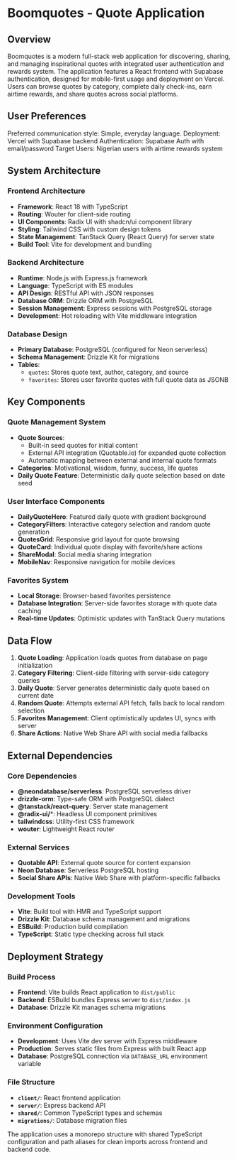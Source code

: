 # Boomquotes - Quote Application

## Overview

Boomquotes is a modern full-stack web application for discovering, sharing, and managing inspirational quotes with integrated user authentication and rewards system. The application features a React frontend with Supabase authentication, designed for mobile-first usage and deployment on Vercel. Users can browse quotes by category, complete daily check-ins, earn airtime rewards, and share quotes across social platforms.

## User Preferences

Preferred communication style: Simple, everyday language.
Deployment: Vercel with Supabase backend
Authentication: Supabase Auth with email/password
Target Users: Nigerian users with airtime rewards system

## System Architecture

### Frontend Architecture
- **Framework**: React 18 with TypeScript
- **Routing**: Wouter for client-side routing
- **UI Components**: Radix UI with shadcn/ui component library
- **Styling**: Tailwind CSS with custom design tokens
- **State Management**: TanStack Query (React Query) for server state
- **Build Tool**: Vite for development and bundling

### Backend Architecture
- **Runtime**: Node.js with Express.js framework
- **Language**: TypeScript with ES modules
- **API Design**: RESTful API with JSON responses
- **Database ORM**: Drizzle ORM with PostgreSQL
- **Session Management**: Express sessions with PostgreSQL storage
- **Development**: Hot reloading with Vite middleware integration

### Database Design
- **Primary Database**: PostgreSQL (configured for Neon serverless)
- **Schema Management**: Drizzle Kit for migrations
- **Tables**:
  - `quotes`: Stores quote text, author, category, and source
  - `favorites`: Stores user favorite quotes with full quote data as JSONB

## Key Components

### Quote Management System
- **Quote Sources**: 
  - Built-in seed quotes for initial content
  - External API integration (Quotable.io) for expanded quote collection
  - Automatic mapping between external and internal quote formats
- **Categories**: Motivational, wisdom, funny, success, life quotes
- **Daily Quote Feature**: Deterministic daily quote selection based on date seed

### User Interface Components
- **DailyQuoteHero**: Featured daily quote with gradient background
- **CategoryFilters**: Interactive category selection and random quote generation
- **QuotesGrid**: Responsive grid layout for quote browsing
- **QuoteCard**: Individual quote display with favorite/share actions
- **ShareModal**: Social media sharing integration
- **MobileNav**: Responsive navigation for mobile devices

### Favorites System
- **Local Storage**: Browser-based favorites persistence
- **Database Integration**: Server-side favorites storage with quote data caching
- **Real-time Updates**: Optimistic updates with TanStack Query mutations

## Data Flow

1. **Quote Loading**: Application loads quotes from database on page initialization
2. **Category Filtering**: Client-side filtering with server-side category queries
3. **Daily Quote**: Server generates deterministic daily quote based on current date
4. **Random Quote**: Attempts external API fetch, falls back to local random selection
5. **Favorites Management**: Client optimistically updates UI, syncs with server
6. **Share Actions**: Native Web Share API with social media fallbacks

## External Dependencies

### Core Dependencies
- **@neondatabase/serverless**: PostgreSQL serverless driver
- **drizzle-orm**: Type-safe ORM with PostgreSQL dialect
- **@tanstack/react-query**: Server state management
- **@radix-ui/***: Headless UI component primitives
- **tailwindcss**: Utility-first CSS framework
- **wouter**: Lightweight React router

### External Services
- **Quotable API**: External quote source for content expansion
- **Neon Database**: Serverless PostgreSQL hosting
- **Social Share APIs**: Native Web Share with platform-specific fallbacks

### Development Tools
- **Vite**: Build tool with HMR and TypeScript support
- **Drizzle Kit**: Database schema management and migrations
- **ESBuild**: Production build compilation
- **TypeScript**: Static type checking across full stack

## Deployment Strategy

### Build Process
- **Frontend**: Vite builds React application to `dist/public`
- **Backend**: ESBuild bundles Express server to `dist/index.js`
- **Database**: Drizzle Kit manages schema migrations

### Environment Configuration
- **Development**: Uses Vite dev server with Express middleware
- **Production**: Serves static files from Express with built React app
- **Database**: PostgreSQL connection via `DATABASE_URL` environment variable

### File Structure
- **`client/`**: React frontend application
- **`server/`**: Express backend API
- **`shared/`**: Common TypeScript types and schemas
- **`migrations/`**: Database migration files

The application uses a monorepo structure with shared TypeScript configuration and path aliases for clean imports across frontend and backend code.